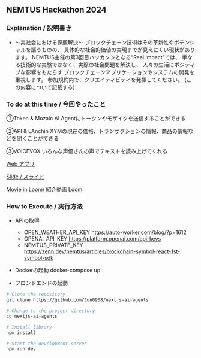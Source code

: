 ## NEMTUS Hackathon 2024

### Explanation / 説明書き

- ～実社会における課題解決～
ブロックチェーン技術はその革新性やポテンシャルを謳うものの、
具体的な社会的価値の実現までが見えにくい現状があります。
NEMTUS主催の第3回目ハッカソンとなる“Real Impact”では、
単なる技術的な実験ではなく、実際の社会問題を解決し、
人々の生活にポジティブな影響をもたらす
ブロックチェーンアプリケーションやシステムの開発を重視します。
参加規約内で、クリエイティビティを発揮してください。
(この内容について記載する)


### To do at this time / 今回やったこと
①Token & Mozaic
AI Agentにトークンやモザイクを送信することができる

②API & LAnchin 
XYMの現在の価格、トランザクションの情報、商品の情報などを聞くことができる

③VOICEVOX
いろんな声優さんの声でテキストを読み上げてくれる

 [Web アプリ](https://nextjs-ai-agents-5yhp0apkc-jun0908.vercel.app/)

 [Slide / スライド](https://www.canva.com/design/DAF7ojdua6E/8ErNYUTUAMa48AcUEhxCbA/edit?utm_content=DAF7ojdua6E&utm_campaign=designshare&utm_medium=link2&utm_source=sharebutton)

 [Movie in Loom/ 紹介動画 Loom](https://www.loom.com/share/eeaaa68e8877401c8e24b800f2289f13?sid=f27caf84-7cdc-4a48-bf1b-6cd09654700a)
  

### How to Execute / 実行方法

- APIの取得
  - OPEN_WEATHER_API_KEY
  https://auto-worker.com/blog/?p=1612
  - OPENAI_API_KEY
  https://platform.openai.com/api-keys
  - NEMTUS_PRIVATE_KEY
  https://zenn.dev/nemtus/articles/blockchain-symbol-react-1st-symbol-sdk

- Dockerの起動
docker-compose up

- フロントエンドの起動
```bash
# Clone the repository
git clone https://github.com/Jun0908/nextjs-ai-agents

# Change to the project directory
cd nextjs-ai-agents

# Install library
npm install 

# Start the development server
npm run dev
```

